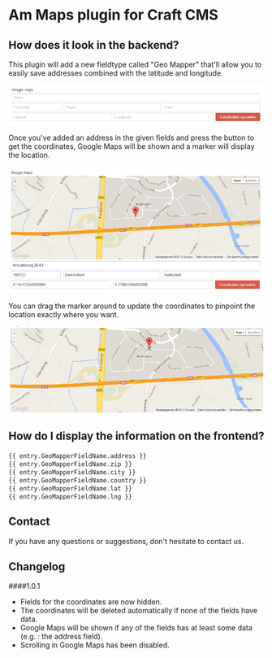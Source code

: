 # Am Maps plugin for Craft CMS

## How does it look in the backend?

This plugin will add a new fieldtype called "Geo Mapper" that'll allow you to easily save addresses combined with the latitude and longitude.

![New field](resources/images/new-field.jpg "Geo Mapper")

Once you've added an address in the given fields and press the button to get the coordinates, Google Maps will be shown and a marker will display the location.

![Data in field](resources/images/data-in-field.jpg "Data in Geo Mapper field")

You can drag the marker around to update the coordinates to pinpoint the location exactly where you want.

![Drag the marker](resources/images/drag-for-coords.png "Drag the marker around in Geo Mapper field")

## How do I display the information on the frontend?

    {{ entry.GeoMapperFieldName.address }}
    {{ entry.GeoMapperFieldName.zip }}
    {{ entry.GeoMapperFieldName.city }}
    {{ entry.GeoMapperFieldName.country }}
    {{ entry.GeoMapperFieldName.lat }}
    {{ entry.GeoMapperFieldName.lng }}

## Contact

If you have any questions or suggestions, don't hesitate to contact us.

## Changelog

####1.0.1
-   Fields for the coordinates are now hidden.
-   The coordinates will be deleted automatically if none of the fields have data.
-   Google Maps will be shown if any of the fields has at least some data (e.g. : the address field).
-   Scrolling in Google Maps has been disabled.
